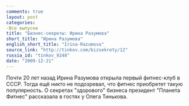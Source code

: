 ```yaml
---
comments: true
layout: post
categories:
-Все выпуски
title: "Бизнес-секреты: Ирина Разумова"
short_title: "Ирина Разумова"
english_short_title: "Irina-Razumova"
source_link: "http://tinkov.com/bizsekrety/12"
russia_id: "tinkov_9248"
date: "2009-12-21"
---
```

Почти 20 лет назад Ирина Разумова открыла первый фитнес-клуб в СССР. Тогда ещё никто не подозревал, что фитнес приобретет такую популярность. О секретах "здорового" бизнеса президент "Планета Фитнес" рассказала в гостях у Олега Тинькова.
